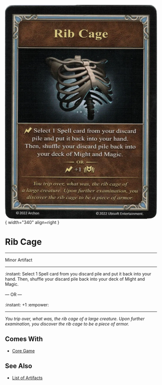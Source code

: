 ![Rib Cage](../assets/artifacts_minor-rib_cage.webp){ width="340" align=right }

# Rib Cage
___
Minor Artifact
___
:instant: Select 1 Spell card from you discard pile and put it back into your hand. Then, shuffle your discard pile back into your deck of Might and Magic.<br><br>— OR —<br><br>:instant: +1 :empower:
___
*You trip over, what was, the rib cage of a large creature. Upon further examination, you discover the rib cage to be a piece of armor.*


## Comes With

- [Core Game](../content.md)


## See Also

- [List of Artifacts](../artifacts.md)

